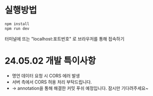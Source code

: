 # 실행방법

```sh
npm install
npm run dev
```
터미널에 뜨는 "localhost:포트번호" 로 브라우저를 통해 접속하기

# 24.05.02 개발 특이사항

- 명언 데이터 요청 시 CORS 에러 발생
- 서버 측에서 CORS 허용 처리 부탁드립니다.
- -> annotation을 통해 해결한 커밋 푸쉬 예정입니다. 잠시만 기다려주세요~

